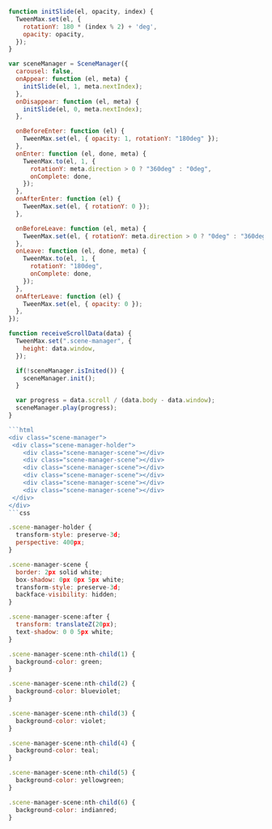 ````javascript
function initSlide(el, opacity, index) {
  TweenMax.set(el, {
    rotationY: 180 * (index % 2) + 'deg',
    opacity: opacity,
  });
}

var sceneManager = SceneManager({
  carousel: false,
  onAppear: function (el, meta) {
    initSlide(el, 1, meta.nextIndex);
  },
  onDisappear: function (el, meta) {
    initSlide(el, 0, meta.nextIndex);
  },

  onBeforeEnter: function (el) {
    TweenMax.set(el, { opacity: 1, rotationY: "180deg" });
  },
  onEnter: function (el, done, meta) {
    TweenMax.to(el, 1, {
      rotationY: meta.direction > 0 ? "360deg" : "0deg",
      onComplete: done,
    });
  },
  onAfterEnter: function (el) {
    TweenMax.set(el, { rotationY: 0 });
  },

  onBeforeLeave: function (el, meta) {
    TweenMax.set(el, { rotationY: meta.direction > 0 ? "0deg" : "360deg" });
  },
  onLeave: function (el, done, meta) {
    TweenMax.to(el, 1, {
      rotationY: "180deg",
      onComplete: done,
    });
  },
  onAfterLeave: function (el) {
    TweenMax.set(el, { opacity: 0 });
  },
});

function receiveScrollData(data) {
  TweenMax.set(".scene-manager", {
    height: data.window,
  });

  if(!sceneManager.isInited()) {
    sceneManager.init();
  }

  var progress = data.scroll / (data.body - data.window);
  sceneManager.play(progress);
}

```html
<div class="scene-manager">
 <div class="scene-manager-holder">
    <div class="scene-manager-scene"></div>
    <div class="scene-manager-scene"></div>
    <div class="scene-manager-scene"></div>
    <div class="scene-manager-scene"></div>
    <div class="scene-manager-scene"></div>
    <div class="scene-manager-scene"></div>
 </div>
</div>
```css

.scene-manager-holder {
  transform-style: preserve-3d;
  perspective: 400px;
}

.scene-manager-scene {
  border: 2px solid white;
  box-shadow: 0px 0px 5px white;
  transform-style: preserve-3d;
  backface-visibility: hidden;
}

.scene-manager-scene:after {
  transform: translateZ(20px);
  text-shadow: 0 0 5px white;
}

.scene-manager-scene:nth-child(1) {
  background-color: green;
}

.scene-manager-scene:nth-child(2) {
  background-color: blueviolet;
}

.scene-manager-scene:nth-child(3) {
  background-color: violet;
}

.scene-manager-scene:nth-child(4) {
  background-color: teal;
}

.scene-manager-scene:nth-child(5) {
  background-color: yellowgreen;
}

.scene-manager-scene:nth-child(6) {
  background-color: indianred;
}
````
